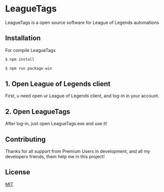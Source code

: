 # LeagueTags
LeagueTags is a open source software for League of Legends automations

## Installation

For compile LeagueTags
```bash
$ npm install
```
```bash
$ npm run package-win
```




## 1. Open League of Legends client
First, u need open ur League of Legends client, and log-in in your account.

## 2. Open LeagueTags
After log-in, just open LeagueTags.exe and use it!

## Contributing
Thanks for all support from Premium Users in development, and all my developers friends, them help me in this project!

## License
[MIT](https://choosealicense.com/licenses/mit/)
